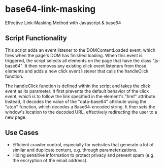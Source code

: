 # base64-link-masking
Effective Link-Masking Method with Javascript &amp; base64

<h2>Script Functionality</h2>

<p>This script adds an event listener to the DOMContentLoaded event, which fires when the page's DOM has finished loading. When this event is triggered, the script selects all elements on the page that have the class "js-base64". It then removes any existing click event listeners from those elements and adds a new click event listener that calls the handleClick function.</p>

<p>The handleClick function is defined within the script and takes the click event as its parameter. It first prevents the default behavior of the click event, which is to follow the link specified in the element's "href" attribute. Instead, it decodes the value of the "data-base64" attribute using the "atob" function, which decodes a Base64-encoded string. It then sets the window's location to the decoded URL, effectively redirecting the user to a new page.</p>

<h2>Use Cases</h2>
	<ul>
		<li>Efficient crawler control, especially for websites that generate a lot of similar and duplicate content, e.g. through parameterizations.</li>
		<li>Hiding sensitive information to protect privacy and prevent spam (e.g. the encryption of the email address).</li>
	</ul>
